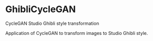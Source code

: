 # GhibliCycleGAN
CycleGAN Studio Ghibli style transformation

Application of CycleGAN to transform images to Studio Ghibli style.